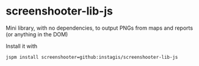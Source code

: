 # screenshooter-lib-js
Mini library, with no dependencies, to output PNGs from maps and reports (or anything in the DOM)

Install it with

```sh
jspm install screenshooter=github:instagis/screenshooter-lib-js
```